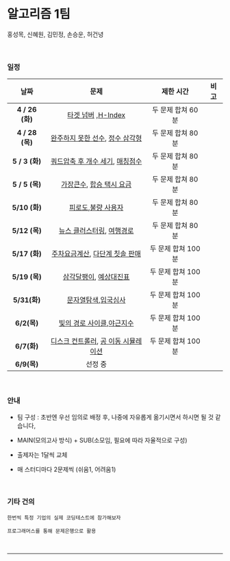 # 알고리즘 1팀

홍성목, 신혜원, 김민정, 손승운, 허건녕

<br>

### 일정

|      날짜       |                             문제                             |     제한 시간      | 비고 |
| :-------------: | :----------------------------------------------------------: | :----------------: | :--: |
| **4 / 26 (화)** | [타겟 넘버](https://programmers.co.kr/learn/courses/30/parts/12421) ,[H-Index](https://programmers.co.kr/learn/courses/30/parts/12198) | 두 문제 합쳐 60분  |      |
| **4 / 28 (목)** | [완주하지 못한 선수](https://programmers.co.kr/learn/courses/30/parts/12077), [정수 삼각형](https://programmers.co.kr/learn/courses/30/parts/12263) | 두 문제 합쳐 80분  |      |
| **5 / 3 (화)**  | [쿼드압축 후 개수 세기](https://programmers.co.kr/learn/courses/30/lessons/68936), [매칭점수](https://programmers.co.kr/learn/courses/30/lessons/42893) | 두 문제 합쳐 80분  |      |
| **5 / 5 (목)**  | [가장큰수](https://programmers.co.kr/learn/courses/30/lessons/42746), [합승 택시 요금](https://programmers.co.kr/learn/courses/30/lessons/72413) | 두 문제 합쳐 80분  |      |
| **5/10  (화)**  | [피로도](https://programmers.co.kr/learn/courses/30/lessons/87946),[불량 사용자](https://programmers.co.kr/learn/courses/30/lessons/64064) | 두 문제 합쳐 80분  |      |
|  **5/12 (목)**  | [뉴스 클러스터링](https://programmers.co.kr/learn/courses/30/lessons/17677), [여행경로](https://programmers.co.kr/learn/courses/30/lessons/43164) | 두 문제 합쳐 80분  |      |
|  **5/17 (화)**  | [주차요금계산](https://programmers.co.kr/learn/courses/30/lessons/92341), [다단계 칫솔 판매](https://programmers.co.kr/learn/courses/30/lessons/77486) | 두 문제 합쳐 100분 |      |
|  **5/19 (목)**  | [삼각달팽이](https://programmers.co.kr/learn/courses/30/lessons/68645), [예상대진표](https://programmers.co.kr/learn/courses/30/lessons/12985) | 두 문제 합쳐 100분 |      |
|  **5/31(화)**   | [문자열탐색](https://programmers.co.kr/learn/courses/30/lessons/60057),[입국심사](https://programmers.co.kr/learn/courses/30/lessons/43238) | 두 문제 합쳐 100분 |      |
|   **6/2(목)**   | [빛의 경로 사이클](https://programmers.co.kr/learn/courses/30/lessons/86052),[야근지수](https://programmers.co.kr/learn/courses/30/lessons/12927) | 두 문제 합쳐 100분 |      |
|   **6/7(화)**   | [디스크 컨트롤러](https://programmers.co.kr/learn/courses/30/lessons/42627), [공 이동 시뮬레이션](https://programmers.co.kr/learn/courses/30/lessons/87391) | 두 문제 합쳐 100분 |      |
|   **6/9(목)**   |                           선정 중                            |                    |      |

<br>

### 안내

- 팀 구성 : 초반엔 우선 임의로 배정 후, 나중에 자유롭게 옮기시면서 하시면 될 것 같습니다,

- MAIN(모의고사 방식) + SUB(소모임, 필요에 따라 자율적으로 구성)
- 출제자는 1달씩 교체
- 매 스터디마다 2문제씩 (쉬움1, 어려움1)

<br>

### 기타 건의

```
한번씩 특정 기업의 실제 코딩테스트에 참가해보자

프로그래머스를 통해 문제은행으로 활용
```

<br>

---


